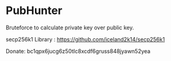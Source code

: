 # PubHunter
Bruteforce to calculate private key over public key.


secp256k1 Library : https://github.com/iceland2k14/secp256k1

Donate: bc1qpx6jucg6z50tlc8xcdf6gruss848jyawn52yea
